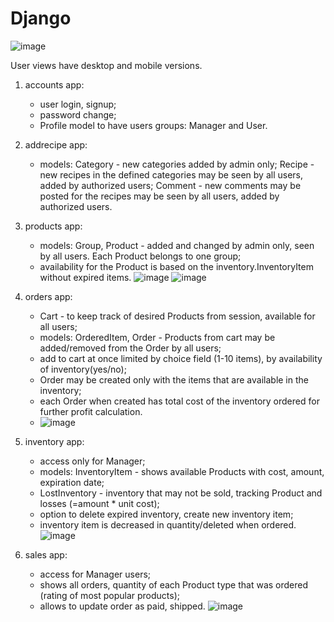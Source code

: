 # Django
![image](https://user-images.githubusercontent.com/103450865/199138211-22d1d9d0-c5b2-4d37-b19a-c88e927d30da.png)

User views have desktop and mobile versions. 
1) accounts app:
    - user login, signup;
    - password change;
    - Profile model to have users groups: Manager and User.

2) addrecipe app:
    - models: Category - new categories added by admin only;
              Recipe   - new recipes in the defined categories may be seen by all users, added by authorized users;
              Comment  - new comments may be posted for the recipes may be seen by all users, added by authorized users. 
 
3) products app:
    - models: Group, Product - added and changed by admin only, seen by all users. Each Product belongs to one group;
    - availability for the Product is based on the inventory.InventoryItem without expired items.
     ![image](https://user-images.githubusercontent.com/103450865/199138381-5fad85d5-4f15-4723-947c-095b189f7920.png)
     ![image](https://user-images.githubusercontent.com/103450865/199138496-a98fdcc1-834c-435f-84ad-82696f3ec99e.png)


4) orders app:
    - Cart - to keep track of desired Products from session, available for all users;
    - models: OrderedItem, Order - Products from cart may be added/removed from the Order by all users;
    - add to cart at once limited by choice field (1-10 items), by availability of inventory(yes/no);
    - Order may be created only with the items that are available in the inventory;
    - each Order when created has total cost of the inventory ordered for further profit calculation.
    - ![image](https://user-images.githubusercontent.com/103450865/199138606-adca7a59-c1e0-43c3-a1e3-99254e597456.png)

5) inventory app:
    - access only for Manager;
    - models: InventoryItem - shows available Products with cost, amount, expiration date; 
    - LostInventory - inventory that may not be sold, tracking Product and losses (=amount * unit cost);
    - option to delete expired inventory, create new inventory item;
    - inventory item is decreased in quantity/deleted when ordered.
    ![image](https://user-images.githubusercontent.com/103450865/199138674-7a644011-263a-4cea-b6cf-27a0fa1e41ff.png)

   
6) sales app:
    - access for Manager users;
    - shows all orders, quantity of each Product type that was ordered (rating of most popular products);
    - allows to update order as paid, shipped.
![image](https://user-images.githubusercontent.com/103450865/199138760-6fadff22-8389-4088-9fc3-cd503af869d7.png)

    
